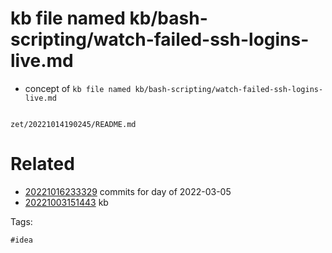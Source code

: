 # kb file named kb/bash-scripting/watch-failed-ssh-logins-live.md

- concept of `kb file named kb/bash-scripting/watch-failed-ssh-logins-live.md`

```
```

` zet/20221014190245/README.md `

# Related

- [20221016233329](/zet/20221016233329/README.md) commits for day of 2022-03-05
- [20221003151443](/zet/20221003151443/README.md) kb

Tags:

    #idea
